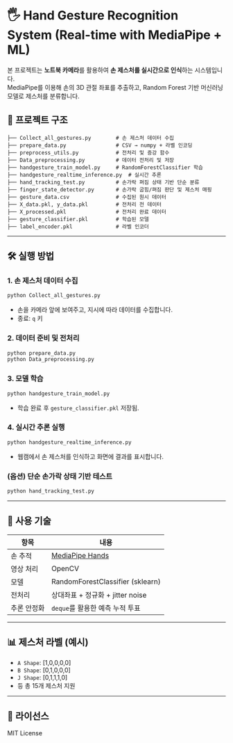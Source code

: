# 🖐️ Hand Gesture Recognition System (Real-time with MediaPipe + ML)

본 프로젝트는 **노트북 카메라**를 활용하여 **손 제스처를 실시간으로 인식**하는 시스템입니다.  
MediaPipe를 이용해 손의 3D 관절 좌표를 추출하고, Random Forest 기반 머신러닝 모델로 제스처를 분류합니다.

## 📁 프로젝트 구조

```
├── Collect_all_gestures.py        # 손 제스처 데이터 수집
├── prepare_data.py                # CSV → numpy + 라벨 인코딩
├── preprocess_utils.py            # 전처리 및 증강 함수
├── Data_preprocessing.py          # 데이터 전처리 및 저장
├── handgesture_train_model.py     # RandomForestClassifier 학습
├── handgesture_realtime_inference.py  # 실시간 추론
├── hand_tracking_test.py          # 손가락 펴짐 상태 기반 단순 분류
├── finger_state_detector.py       # 손가락 굽힘/펴짐 판단 및 제스처 매핑
├── gesture_data.csv               # 수집된 원시 데이터
├── X_data.pkl, y_data.pkl         # 전처리 전 데이터
├── X_processed.pkl                # 전처리 완료 데이터
├── gesture_classifier.pkl         # 학습된 모델
├── label_encoder.pkl              # 라벨 인코더
```

---

## 🛠️ 실행 방법

### 1. 손 제스처 데이터 수집
```bash
python Collect_all_gestures.py
```
- 손을 카메라 앞에 보여주고, 지시에 따라 데이터를 수집합니다.
- 종료: `q` 키

### 2. 데이터 준비 및 전처리
```bash
python prepare_data.py
python Data_preprocessing.py
```

### 3. 모델 학습
```bash
python handgesture_train_model.py
```
- 학습 완료 후 `gesture_classifier.pkl` 저장됨.

### 4. 실시간 추론 실행
```bash
python handgesture_realtime_inference.py
```
- 웹캠에서 손 제스처를 인식하고 화면에 결과를 표시합니다.

### (옵션) 단순 손가락 상태 기반 테스트
```bash
python hand_tracking_test.py
```

---

## 🧠 사용 기술

| 항목 | 내용 |
|------|------|
| 손 추적 | [MediaPipe Hands](https://google.github.io/mediapipe/solutions/hands.html) |
| 영상 처리 | OpenCV |
| 모델 | RandomForestClassifier (sklearn) |
| 전처리 | 상대좌표 + 정규화 + jitter noise |
| 추론 안정화 | `deque`를 활용한 예측 누적 투표 |

---

## 📊 제스처 라벨 (예시)
- `A Shape`: [1,0,0,0,0]
- `B Shape`: [0,1,0,0,0]
- `J Shape`: [0,1,1,1,0]
- 등 총 15개 제스처 지원
---

## 📄 라이선스
MIT License
